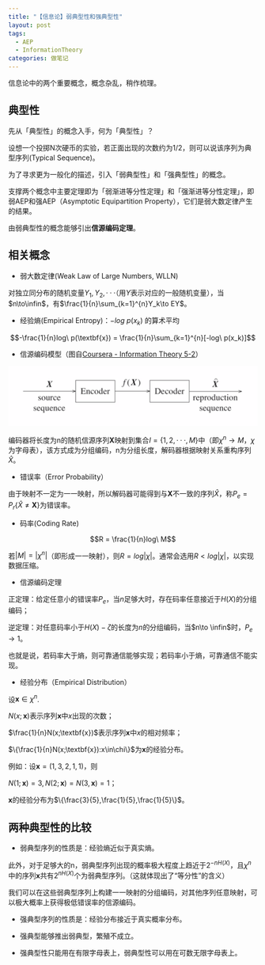 ```yaml
---
title: "【信息论】弱典型性和强典型性"
layout: post
tags:
  - AEP
  - InformationTheory
categories: 做笔记
---
```


信息论中的两个重要概念，概念杂乱，稍作梳理。

<!-- more -->

## 典型性

先从「典型性」的概念入手，何为「典型性」？

设想一个投掷N次硬币的实验，若正面出现的次数约为1/2，则可以说该序列为典型序列(Typical Sequence)。

为了寻求更为一般化的描述，引入「弱典型性」和「强典型性」的概念。

支撑两个概念中主要定理即为「弱渐进等分性定理」和「强渐进等分性定理」，即弱AEP和强AEP（Asymptotic Equipartition Property），它们是弱大数定律产生的结果。

由弱典型性的概念能够引出**信源编码定理**。

## 相关概念

* 弱大数定律(Weak Law of Large Numbers, WLLN)

对独立同分布的随机变量$Y_1,Y_2,···$（用$Y$表示对应的一般随机变量），当$n\to\infin$，有$\frac{1}{n}\sum_{k=1}^{n}Y_k\to EY$。

* 经验熵(Empirical Entropy)：$-log\ p(x_k)$ 的算术平均

$$-\frac{1}{n}log\ p(\textbf{x}) = \frac{1}{n}\sum_{k=1}^{n}[-log\ p(x_k)]$$

* 信源编码模型（图自[Coursera - Information Theory 5-2](https://www.coursera.org/learn/information-theory/lecture/3ARLK/chapter-5-section-5-2)）

![](https://github.com/HusterHope/blogimage/raw/master/20181105-1.png)

编码器将长度为n的随机信源序列$\textbf{X}$映射到集合$I=\{1,2,···,M\}$中（即$\chi^n \to M$，$\chi$为字母表），该方式成为分组编码，n为分组长度，解码器根据映射关系重构序列$\hat{X}$。

* 错误率（Error Probability）

由于映射不一定为一一映射，所以解码器可能得到与$\textbf{X}$不一致的序列$\hat{X}$，称$P_e=P_r\{\hat{X}\neq\textbf{X}\}$为错误率。

* 码率(Coding Rate)

$$R = \frac{1}{n}log\ M$$

若$\vert M\vert=\vert \chi^n\vert$（即形成一一映射），则$R=log\vert\chi\vert$。通常会选用$R<log\vert\chi\vert$，以实现数据压缩。

* 信源编码定理

正定理：给定任意小的错误率$P_e$，当$n$足够大时，存在码率任意接近于$H(X)$的分组编码；

逆定理：对任意码率小于$H(X)-\zeta$的长度为$n$的分组编码，当$n\to \infin$时，$P_e \to 1$。

也就是说，若码率大于熵，则可靠通信能够实现；若码率小于熵，可靠通信不能实现。

* 经验分布（Empirical Distribution）

设$\textbf{x}\in\chi^n$.

$N(x;\textbf{x})$表示序列$\textbf{x}$中$x$出现的次数；

$\frac{1}{n}N(x;\textbf{x})$表示序列$\textbf{x}$中$x$的相对频率；

$\{\frac{1}{n}N(x;\textbf{x}):x\in\chi\}$为$\textbf{x}$的经验分布。

例如：设$\textbf{x}=(1,3,2,1,1)$，则

$N(1;\textbf{x})=3, N(2;\textbf{x})=N(3,\textbf{x})=1$；

$\textbf{x}$的经验分布为$\{\frac{3}{5},\frac{1}{5},\frac{1}{5}\}$。

## 两种典型性的比较

* 弱典型序列的性质是：经验熵近似于真实熵。

此外，对于足够大的n，弱典型序列出现的概率极大程度上趋近于$2^{-nH(X)}$，且$\chi^n$中的序列$\textbf{x}$共有$2^{nH(X)}$个为弱典型序列。（这就体现出了“等分性”的含义）

我们可以在这些弱典型序列上构建一一映射的分组编码，对其他序列任意映射，可以极大概率上获得极低错误率的信源编码。

* 强典型序列的性质是：经验分布接近于真实概率分布。

* 强典型能够推出弱典型，繁殖不成立。
* 强典型性只能用在有限字母表上，弱典型性可以用在可数无限字母表上。
